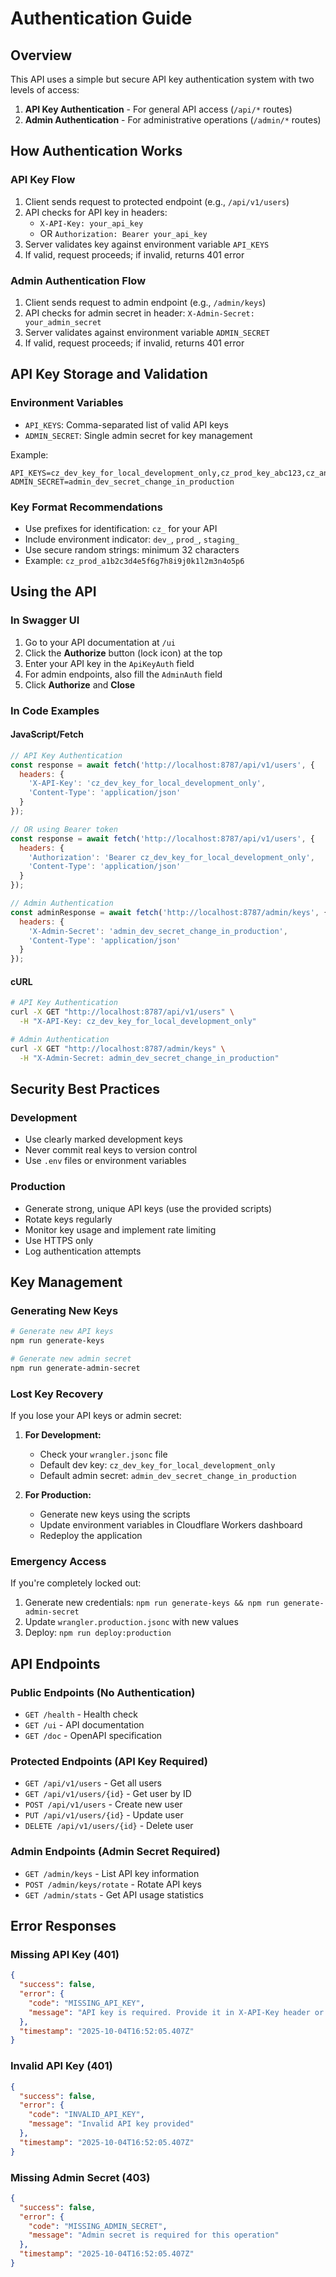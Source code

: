 # Authentication Guide

## Overview
This API uses a simple but secure API key authentication system with two levels of access:

1. **API Key Authentication** - For general API access (`/api/*` routes)
2. **Admin Authentication** - For administrative operations (`/admin/*` routes)

## How Authentication Works

### API Key Flow
1. Client sends request to protected endpoint (e.g., `/api/v1/users`)
2. API checks for API key in headers:
   - `X-API-Key: your_api_key`
   - OR `Authorization: Bearer your_api_key`
3. Server validates key against environment variable `API_KEYS`
4. If valid, request proceeds; if invalid, returns 401 error

### Admin Authentication Flow
1. Client sends request to admin endpoint (e.g., `/admin/keys`)
2. API checks for admin secret in header: `X-Admin-Secret: your_admin_secret`
3. Server validates against environment variable `ADMIN_SECRET`
4. If valid, request proceeds; if invalid, returns 401 error

## API Key Storage and Validation

### Environment Variables
- `API_KEYS`: Comma-separated list of valid API keys
- `ADMIN_SECRET`: Single admin secret for key management

Example:
```
API_KEYS=cz_dev_key_for_local_development_only,cz_prod_key_abc123,cz_another_key_xyz789
ADMIN_SECRET=admin_dev_secret_change_in_production
```

### Key Format Recommendations
- Use prefixes for identification: `cz_` for your API
- Include environment indicator: `dev_`, `prod_`, `staging_`
- Use secure random strings: minimum 32 characters
- Example: `cz_prod_a1b2c3d4e5f6g7h8i9j0k1l2m3n4o5p6`

## Using the API

### In Swagger UI
1. Go to your API documentation at `/ui`
2. Click the **Authorize** button (lock icon) at the top
3. Enter your API key in the `ApiKeyAuth` field
4. For admin endpoints, also fill the `AdminAuth` field
5. Click **Authorize** and **Close**

### In Code Examples

#### JavaScript/Fetch
```javascript
// API Key Authentication
const response = await fetch('http://localhost:8787/api/v1/users', {
  headers: {
    'X-API-Key': 'cz_dev_key_for_local_development_only',
    'Content-Type': 'application/json'
  }
});

// OR using Bearer token
const response = await fetch('http://localhost:8787/api/v1/users', {
  headers: {
    'Authorization': 'Bearer cz_dev_key_for_local_development_only',
    'Content-Type': 'application/json'
  }
});

// Admin Authentication
const adminResponse = await fetch('http://localhost:8787/admin/keys', {
  headers: {
    'X-Admin-Secret': 'admin_dev_secret_change_in_production',
    'Content-Type': 'application/json'
  }
});
```

#### cURL
```bash
# API Key Authentication
curl -X GET "http://localhost:8787/api/v1/users" \
  -H "X-API-Key: cz_dev_key_for_local_development_only"

# Admin Authentication
curl -X GET "http://localhost:8787/admin/keys" \
  -H "X-Admin-Secret: admin_dev_secret_change_in_production"
```

## Security Best Practices

### Development
- Use clearly marked development keys
- Never commit real keys to version control
- Use `.env` files or environment variables

### Production
- Generate strong, unique API keys (use the provided scripts)
- Rotate keys regularly
- Monitor key usage and implement rate limiting
- Use HTTPS only
- Log authentication attempts

## Key Management

### Generating New Keys
```bash
# Generate new API keys
npm run generate-keys

# Generate new admin secret
npm run generate-admin-secret
```

### Lost Key Recovery
If you lose your API keys or admin secret:

1. **For Development:**
   - Check your `wrangler.jsonc` file
   - Default dev key: `cz_dev_key_for_local_development_only`
   - Default admin secret: `admin_dev_secret_change_in_production`

2. **For Production:**
   - Generate new keys using the scripts
   - Update environment variables in Cloudflare Workers dashboard
   - Redeploy the application

### Emergency Access
If you're completely locked out:
1. Generate new credentials: `npm run generate-keys && npm run generate-admin-secret`
2. Update `wrangler.production.jsonc` with new values
3. Deploy: `npm run deploy:production`

## API Endpoints

### Public Endpoints (No Authentication)
- `GET /health` - Health check
- `GET /ui` - API documentation
- `GET /doc` - OpenAPI specification

### Protected Endpoints (API Key Required)
- `GET /api/v1/users` - Get all users
- `GET /api/v1/users/{id}` - Get user by ID
- `POST /api/v1/users` - Create new user
- `PUT /api/v1/users/{id}` - Update user
- `DELETE /api/v1/users/{id}` - Delete user

### Admin Endpoints (Admin Secret Required)
- `GET /admin/keys` - List API key information
- `POST /admin/keys/rotate` - Rotate API keys
- `GET /admin/stats` - Get API usage statistics

## Error Responses

### Missing API Key (401)
```json
{
  "success": false,
  "error": {
    "code": "MISSING_API_KEY",
    "message": "API key is required. Provide it in X-API-Key header or Authorization header as Bearer token."
  },
  "timestamp": "2025-10-04T16:52:05.407Z"
}
```

### Invalid API Key (401)
```json
{
  "success": false,
  "error": {
    "code": "INVALID_API_KEY",
    "message": "Invalid API key provided"
  },
  "timestamp": "2025-10-04T16:52:05.407Z"
}
```

### Missing Admin Secret (403)
```json
{
  "success": false,
  "error": {
    "code": "MISSING_ADMIN_SECRET",
    "message": "Admin secret is required for this operation"
  },
  "timestamp": "2025-10-04T16:52:05.407Z"
}
```
